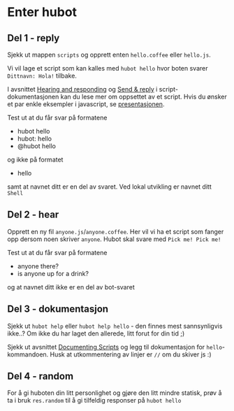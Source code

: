 # Enter hubot

## Del 1 - reply

Sjekk ut mappen `scripts` og opprett enten `hello.coffee` eller `hello.js`.

Vi vil lage et script som kan kalles med `hubot hello` hvor boten svarer `Dittnavn: Hola!` tilbake.

I avsnittet [Hearing and responding](https://hubot.github.com/docs/scripting/#hearing-and-responding) og [Send & reply](https://hubot.github.com/docs/scripting/#send--reply) i script-dokumentasjonen kan du lese mer om oppsettet av et script. Hvis du ønsker et par enkle eksempler i javascript, se [presentasjonen](https://bekk.github.io/chatops-workshop/#/28).

Test ut at du får svar på formatene 

- hubot hello
- hubot: hello
- @hubot hello

og ikke på formatet 

- hello

samt at navnet ditt er en del av svaret. Ved lokal utvikling er navnet ditt `Shell`

## Del 2 - hear

Opprett en ny fil `anyone.js`/`anyone.coffee`. Her vil vi ha et script som fanger opp dersom noen skriver `anyone`. Hubot skal svare med `Pick me! Pick me!` 

Test ut at du får svar på formatene 

- anyone there?
- is anyone up for a drink?

og at navnet ditt ikke er en del av bot-svaret


## Del 3 - dokumentasjon

Sjekk ut `hubot help` eller `hubot help hello` - den finnes mest sannsynligvis ikke..? Om ikke du har laget den allerede, litt forut for din tid ;)

Sjekk ut avsnittet [Documenting Scripts](https://hubot.github.com/docs/scripting/#documenting-scripts) og legg til dokumentasjon for `hello`-kommandoen. Husk at utkommentering av linjer er `//` om du skiver js :)

## Del 4 - random

For å gi huboten din litt personlighet og gjøre den litt mindre statisk, prøv å ta i bruk `res.random` til å gi tilfeldig responser på `hubot hello`
